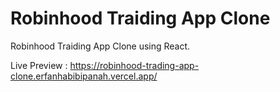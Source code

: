 # Robinhood Traiding App Clone

Robinhood Traiding App Clone using React.

Live Preview : https://robinhood-trading-app-clone.erfanhabibipanah.vercel.app/
